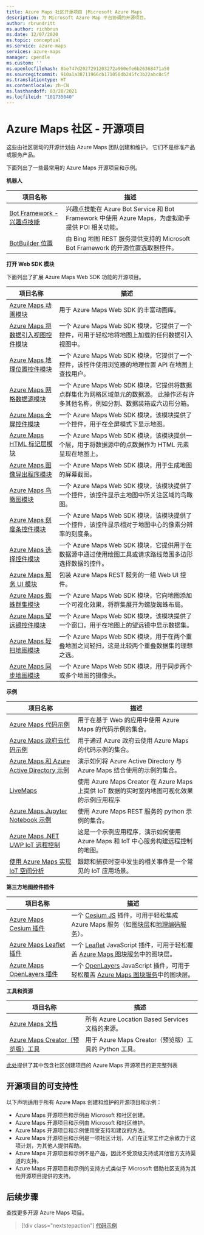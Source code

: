 ```yaml
---
title: Azure Maps 社区开源项目 |Microsoft Azure Maps
description: 为 Microsoft Azure Map 平台协调的开源项目。
author: rbrundritt
ms.author: richbrun
ms.date: 12/07/2020
ms.topic: conceptual
ms.service: azure-maps
services: azure-maps
manager: cpendle
ms.custom: ''
ms.openlocfilehash: 8be747d2027291203272a960efe6b26368471a50
ms.sourcegitcommit: 910a1a38711966cb171050db245fc3b22abc8c5f
ms.translationtype: HT
ms.contentlocale: zh-CN
ms.lasthandoff: 03/20/2021
ms.locfileid: "101735040"
---
```

# <a name="azure-maps-community---open-source-projects"></a>Azure Maps 社区 - 开源项目

这些由社区驱动的开源计划由 Azure Maps 团队创建和维护。 它们不是标准产品或服务产品。

下面列出了一些最常用的 Azure Maps 开源项目和示例。

**机器人**

| 项目名称 | 描述 |
|-|-|
| [Bot Framework - 兴趣点技能](https://github.com/microsoft/botframework-solutions/tree/488093ac2fddf16096171f6a926315aa45e199e7/skills/csharp/pointofinterestskill) | 兴趣点技能在 Azure Bot Service 和 Bot Framework 中使用 Azure Maps，为虚拟助手提供 POI 相关功能。 |
| [BotBuilder 位置](https://github.com/Microsoft/BotBuilder-Location) | 由 Bing 地图 REST 服务提供支持的 Microsoft Bot Framework 的开源位置选取器控件。 |

<a name="open-web-sdk-modules"></a>

**打开 Web SDK 模块**

下面列出了扩展 Azure Maps Web SDK 功能的开源项目。

| 项目名称 | 描述 |
|-|-|
| [Azure Maps 动画模块](https://github.com/Azure-Samples/azure-maps-animations) | 用于 Azure Maps Web SDK 的丰富动画库。 |
| [Azure Maps 将数据引入视图控件模块](https://github.com/Azure-Samples/azure-maps-bring-data-into-view-control) | 一个 Azure Maps Web SDK 模块，它提供了一个控件，可用于轻松地将地图上加载的任何数据引入视图中。 |
| [Azure Maps 地理位置控件模块](https://github.com/Azure-Samples/azure-maps-geolocation-control) | 一个 Azure Maps Web SDK 模块，它提供了一个控件，该控件使用浏览器的地理位置 API 在地图上查找用户。 |
| [Azure Maps 网格数据源模块](https://github.com/Azure-Samples/azure-maps-gridded-data-source) | 一个 Azure Maps Web SDK 模块，它提供将数据点群集化为网格区域单元的数据源。 此操作还有许多其他名称，例如分割、数据装箱或六边形分箱。  |
| [Azure Maps 全屏控件模块](https://github.com/Azure-Samples/azure-maps-fullscreen-control) | 一个 Azure Maps Web SDK 模块，该模块提供了一个控件，用于在全屏模式下显示地图。 |
| [Azure Maps HTML 标记层模块](https://github.com/Azure-Samples/azure-maps-html-marker-layer) | 一个 Azure Maps Web SDK 模块，该模块提供一个层，用于将数据源中的点数据作为 HTML 元素呈现在地图上。 |
| [Azure Maps 图像导出程序模块](https://github.com/Azure-Samples/azure-maps-image-exporter) | 一个 Azure Maps Web SDK 模块，用于生成地图的屏幕截图。 |
| [Azure Maps 鸟瞰图模块](https://github.com/Azure-Samples/azure-maps-overview-map) | 一个 Azure Maps Web SDK 模块，该模块提供了一个控件，该控件显示主地图中所关注区域的鸟瞰图。 |
| [Azure Maps 刻度条控件模块](https://github.com/Azure-Samples/azure-maps-scale-bar-control) | 一个 Azure Maps Web SDK 模块，该模块提供了一个控件，该控件显示相对于地图中心的像素分辨率的刻度条。 |
| [Azure Maps 选择控件模块](https://github.com/Azure-Samples/azure-maps-selection-control) | 一个 Azure Maps Web SDK 模块，它提供用于在数据源中通过使用绘图工具或请求路线范围多边形选择数据的控件。 |
| [Azure Maps 服务 UI 模块](https://github.com/Azure-Samples/azure-maps-services-ui) | 包装 Azure Maps REST 服务的一组 Web UI 控件。 |
| [Azure Maps 蜘蛛群集模块](https://github.com/Azure-Samples/azure-maps-spider-clusters) | 一个 Azure Maps Web SDK 模块，它向地图添加一个可视化效果，将群集展开为螺旋蜘蛛布局。 |
| [Azure Maps 望远镜控件模块](https://github.com/Azure-Samples/azure-maps-spyglass-control) | 一个 Azure Maps Web SDK 模块，该模块提供了一个窗口，用于在地图上的望远镜中显示数据集。  |
| [Azure Maps 轻扫地图模块](https://github.com/Azure-Samples/azure-maps-swipe-map) | 一个 Azure Maps Web SDK 模块，用于在两个重叠地图之间轻扫，这是比较两个重叠数据集的理想之选。 |
| [Azure Maps 同步地图模块](https://github.com/Azure-Samples/azure-maps-sync-maps) | 一个 Azure Maps Web SDK 模块，用于同步两个或多个地图的摄像头。 |

**示例**

| 项目名称 | 描述 |
|-|-|
| [Azure Maps 代码示例](https://github.com/Azure-Samples/AzureMapsCodeSamples) | 用于在基于 Web 的应用中使用 Azure Maps 的代码示例的集合。 |
| [Azure Maps 政府云代码示例](https://github.com/Azure-Samples/AzureMapsCodeSamples) | 用于通过 Azure 政府云使用 Azure Maps 的代码示例的集合。 |
| [Azure Maps 和 Azure Active Directory 示例](https://github.com/Azure-Samples/Azure-Maps-AzureAD-Samples) | 演示如何将 Azure Active Directory 与 Azure Maps 结合使用的示例的集合。 | 
| [LiveMaps](https://github.com/Azure-Samples/LiveMaps) | 使用 Azure Maps Creator 在 Azure Maps 上提供 IoT 数据的实时室内地图可视化效果的示例应用程序 |
| [Azure Maps Jupyter Notebook 示例](https://github.com/Azure-Samples/Azure-Maps-Jupyter-Notebook) | 使用 Azure Maps REST 服务的 python 示例的集合。 |
| [Azure Maps .NET UWP IoT 远程控制](https://github.com/Azure-Samples/azure-maps-dotnet-webgl-uwp-iot-remote-control) | 这是一个示例应用程序，演示如何使用 Azure Maps 和 IoT 中心服务构建远程控制的地图。 |
| [使用 Azure Maps 实现 IoT 空间分析](https://github.com/Azure-Samples/iothub-to-azure-maps-geofencing) | 跟踪和捕获时空中发生的相关事件是一个常见的 IoT 应用场景。 |

**第三方地图控件插件**
<a name="third-part-map-control-plugins"></a>

| 项目名称 | 描述 |
|-|-|
| [Azure Maps Cesium 插件](https://github.com/azure-samples/azure-maps-cesium) | 一个 [Cesium JS](https://cesium.com/cesiumjs/) 插件，可用于轻松集成 Azure Maps 服务（如[图块层](/rest/api/maps/renderv2/getmaptilepreview)和[地理编码服务](/rest/api/maps/search)）。 |
| [Azure Maps Leaflet 插件](https://github.com/azure-samples/azure-maps-leaflet) | 一个 [Leaflet](https://leafletjs.com/) JavaScript 插件，可用于轻松覆盖 [Azure Maps 图块服务](/rest/api/maps/renderv2/getmaptilepreview)中的图块层。 |
 | [Azure Maps OpenLayers 插件](https://github.com/azure-samples/azure-maps-openlayers) | 一个 [OpenLayers](https://www.openlayers.org/) JavaScript 插件，可用于轻松覆盖 [Azure Maps 图块服务](/rest/api/maps/renderv2/getmaptilepreview)中的图块层。 |

**工具和资源**

| 项目名称 | 描述 |
|-|-|
| [Azure Maps 文档](https://github.com/MicrosoftDocs/azure-docs/tree/master/articles/azure-maps) | 所有 Azure Location Based Services 文档的来源。 |
| [Azure Maps Creator（预览版）工具](https://github.com/Azure-Samples/AzureMapsCreator) | 用于 Azure Maps Creator（预览版）工具的 Python 工具。 |

[此处](https://github.com/microsoft/Maps/blob/master/AzureMaps.md)提供了其中包含社区创建项目的 Azure Maps 开源项目的更完整列表

## <a name="supportability-of-open-source-projects"></a>开源项目的可支持性

以下声明适用于所有 Azure Maps 创建和维护的开源项目和示例：

- Azure Maps 开源项目和示例由 Microsoft 和社区创建。
- Azure Maps 开源项目和示例由 Microsoft 和社区维护。
- Azure Maps 开源项目和示例使用受支持和建议的方法。
- Azure Maps 开源项目和示例是一项社区计划，人们在正常工作之余致力于这项计划，为其他人提供帮助。
- Azure Maps 开源项目和示例不是产品，因此不受顶级支持或其他官方支持渠道的支持。
- Azure Maps 开源项目和示例的支持方式类似于 Microsoft 借助社区支持为其他开源项目提供的支持。

## <a name="next-steps"></a>后续步骤

查找更多开源 Azure Maps 项目。

> [!div class="nextstepaction"]
> [代码示例](/samples/browse/?products=azure-maps)